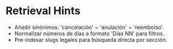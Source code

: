 # Retrieval Hints
- Añadir sinónimos: 'cancelación' ~ 'anulación' ~ 'reembolso'.
- Normalizar números de días a formato 'Días NN' para filtros.
- Pre-indexar slugs legales para búsqueda directa por sección.